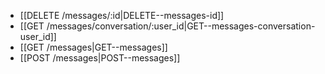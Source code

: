 * [[DELETE /messages/:id|DELETE--messages-id]]
* [[GET /messages/conversation/:user_id|GET--messages-conversation-user_id]]
* [[GET /messages|GET--messages]]
* [[POST /messages|POST--messages]]
